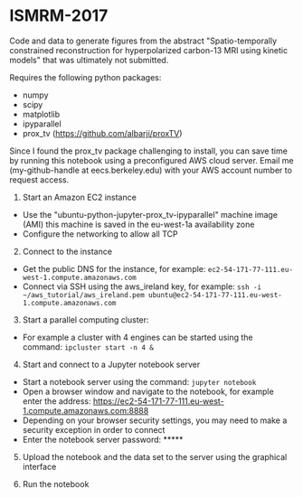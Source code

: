 # ISMRM-2017
Code and data to generate figures from the abstract "Spatio-temporally constrained reconstruction for hyperpolarized carbon-13 MRI using kinetic models" that was ultimately not submitted. 

Requires the following python packages:
* numpy
* scipy
* matplotlib
* ipyparallel
* prox_tv (https://github.com/albarji/proxTV)

Since I found the prox_tv package challenging to install, you can save time by running this notebook using a preconfigured AWS cloud server. Email me (my-github-handle at eecs.berkeley.edu) with your AWS account number to request access. 

1) Start an Amazon EC2 instance 
* Use the "ubuntu-python-jupyter-prox_tv-ipyparallel" machine image (AMI) 
             this machine is saved in the eu-west-1a availability zone 
* Configure the networking to allow all TCP 

2) Connect to the instance 
* Get the public DNS for the instance, for example: 
      `ec2-54-171-77-111.eu-west-1.compute.amazonaws.com`
* Connect via SSH using the aws_ireland key, for example: 
      `ssh -i ~/aws_tutorial/aws_ireland.pem ubuntu@ec2-54-171-77-111.eu-west-1.compute.amazonaws.com`

3) Start a parallel computing cluster: 
* For example a cluster with 4 engines can be started using the command: 
      `ipcluster start -n 4 &`

4) Start and connect to a Jupyter notebook server
* Start a notebook server using the command:
             `jupyter notebook `
* Open a browser window and navigate to the notebook, for example enter the address:
             https://ec2-54-171-77-111.eu-west-1.compute.amazonaws.com:8888
* Depending on your browser security settings, you may need to make a security exception in order to connect
* Enter the notebook server password: *****

5) Upload the notebook and the data set to the server using the graphical interface 

6) Run the notebook 
